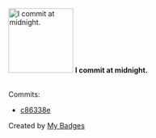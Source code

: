 <img src="https://my-badges.github.io/my-badges/midnight-commits.png" alt="I commit at midnight." title="I commit at midnight." width="128">
<strong>I commit at midnight.</strong>
<br><br>

Commits:

- <a href="https://github.com/amenrio/techo-de-cristal/commit/c86338e6d1e99710afd2980afa542b717144540c">c86338e</a>


Created by <a href="https://github.com/my-badges/my-badges">My Badges</a>